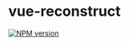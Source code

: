 # vue-reconstruct

[![NPM version](https://img.shields.io/npm/v/@vue-reconstruct/core?color=a1b858&label=)](https://www.npmjs.com/package/@vue-reconstruct/core)
